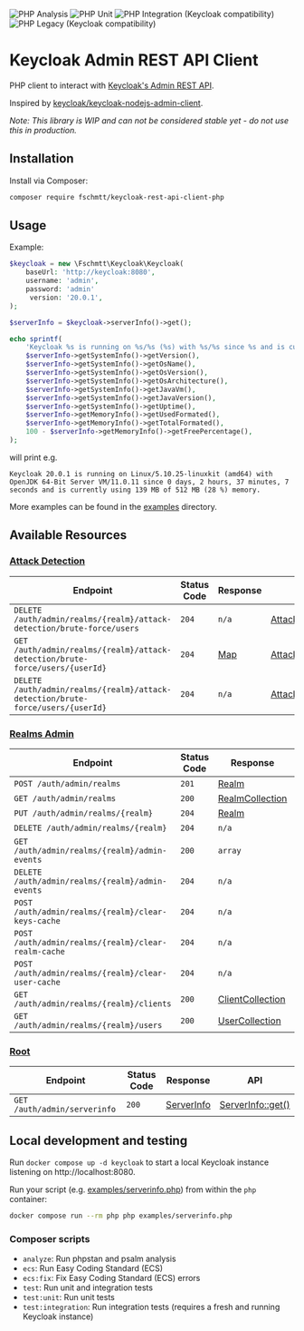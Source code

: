 ![PHP Analysis](https://github.com/fschmtt/keycloak-rest-api-client-php/actions/workflows/php-analysis.yml/badge.svg?branch=main)
![PHP Unit](https://github.com/fschmtt/keycloak-rest-api-client-php/actions/workflows/php-unit.yml/badge.svg?branch=main)
![PHP Integration (Keycloak compatibility)](https://github.com/fschmtt/keycloak-rest-api-client-php/actions/workflows/php-integration.yml/badge.svg?branch=main)
![PHP Legacy (Keycloak compatibility)](https://github.com/fschmtt/keycloak-rest-api-client-php/actions/workflows/php-integration-legacy.yml/badge.svg?branch=main)

# Keycloak Admin REST API Client
PHP client to interact with [Keycloak's Admin REST API](https://www.keycloak.org/docs-api/20.0.0/rest-api/index.html).

Inspired by [keycloak/keycloak-nodejs-admin-client](https://github.com/keycloak/keycloak-nodejs-admin-client).

_Note: This library is WIP and can not be considered stable yet - do not use this in production._

## Installation
Install via Composer:
```bash
composer require fschmtt/keycloak-rest-api-client-php
```

## Usage
Example:

```php
$keycloak = new \Fschmtt\Keycloak\Keycloak(
    baseUrl: 'http://keycloak:8080',
    username: 'admin',
    password: 'admin'
     version: '20.0.1',
);

$serverInfo = $keycloak->serverInfo()->get();

echo sprintf(
    'Keycloak %s is running on %s/%s (%s) with %s/%s since %s and is currently using %s of %s (%s %%) memory.',
    $serverInfo->getSystemInfo()->getVersion(),
    $serverInfo->getSystemInfo()->getOsName(),
    $serverInfo->getSystemInfo()->getOsVersion(),
    $serverInfo->getSystemInfo()->getOsArchitecture(),
    $serverInfo->getSystemInfo()->getJavaVm(),
    $serverInfo->getSystemInfo()->getJavaVersion(),
    $serverInfo->getSystemInfo()->getUptime(),
    $serverInfo->getMemoryInfo()->getUsedFormated(),
    $serverInfo->getMemoryInfo()->getTotalFormated(),
    100 - $serverInfo->getMemoryInfo()->getFreePercentage(),
);
```
will print e.g.
```text
Keycloak 20.0.1 is running on Linux/5.10.25-linuxkit (amd64) with OpenJDK 64-Bit Server VM/11.0.11 since 0 days, 2 hours, 37 minutes, 7 seconds and is currently using 139 MB of 512 MB (28 %) memory.
```

More examples can be found in the [examples](examples) directory.

## Available Resources
### [Attack Detection](https://www.keycloak.org/docs-api/20.0.0/rest-api/index.html#_attack_detection_resource)
| Endpoint | Status Code | Response | API |
|----------|-------------|----------|-----|
| `DELETE /auth/admin/realms/{realm}/attack-detection/brute-force/users` | `204` | `n/a` | [AttackDetection::clear()](src/Resource/AttackDetection.php) |
| `GET /auth/admin/realms/{realm}/attack-detection/brute-force/users/{userId}` | `204` | [Map](src/Type/Map.php) | [AttackDetection::user()](src/Resource/AttackDetection.php) |
| `DELETE /auth/admin/realms/{realm}/attack-detection/brute-force/users/{userId}` | `204` | `n/a` | [AttackDetection::clearUser()](src/Resource/AttackDetection.php) |

### [Realms Admin](https://www.keycloak.org/docs-api/20.0.0/rest-api/index.html#_realms_admin_resource)
| Endpoint | Status Code | Response | API |
|----------|-------------|----------|-----|
| `POST /auth/admin/realms` | `201` | [Realm](src/Representation/Realm.php) | [Realms::import()](src/Resource/Realms.php) |
| `GET /auth/admin/realms` | `200` | [RealmCollection](src/Collection/RealmCollection.php) | [Realms::all()](src/Resource/Realms.php) |
| `PUT /auth/admin/realms/{realm}` | `204` | [Realm](src/Representation/Realm.php) | [Realms::update()](src/Resource/Realms.php) |
| `DELETE /auth/admin/realms/{realm}` | `204` | `n/a` | [Realms::delete()](src/Resource/Realms.php) |
| `GET /auth/admin/realms/{realm}/admin-events` | `200` | `array` | [Realms::adminEvents()](src/Resource/Realms.php) |
| `DELETE /auth/admin/realms/{realm}/admin-events` | `204` | `n/a` | [Realms::deleteAdminEvents()](src/Resource/Realms.php) |
| `POST /auth/admin/realms/{realm}/clear-keys-cache` | `204` | `n/a` | [Realms::clearKeysCache()](src/Resource/Realms.php) |
| `POST /auth/admin/realms/{realm}/clear-realm-cache` | `204` | `n/a` | [Realms::clearRealmCache()](src/Resource/Realms.php) |
| `POST /auth/admin/realms/{realm}/clear-user-cache` | `204` | `n/a` | [Realms::clearUserCache()](src/Resource/Realms.php) |
| `GET /auth/admin/realms/{realm}/clients` | `200` | [ClientCollection](src/Collection/ClientCollection.php) | [Realms::clients()](src/Resource/Realms.php) |
| `GET /auth/admin/realms/{realm}/users` | `200` | [UserCollection](src/Collection/UserCollection.php) | [Realms::users()](src/Resource/Realms.php) |

### [Root](https://www.keycloak.org/docs-api/20.0.0/rest-api/index.html#_root_resource)
| Endpoint | Status Code | Response | API |
|----------|-------------|----------|-----|
| `GET /auth/admin/serverinfo` | `200` | [ServerInfo](src/Representation/ServerInfo.php) | [ServerInfo::get()](src/Resource/ServerInfo.php) |

## Local development and testing
Run `docker compose up -d keycloak` to start a local Keycloak instance listening on http://localhost:8080.

Run your script (e.g. [examples/serverinfo.php](examples/serverinfo.php)) from within the `php` container:
```bash
docker compose run --rm php php examples/serverinfo.php
```

### Composer scripts
* `analyze`: Run phpstan and psalm analysis
* `ecs`: Run Easy Coding Standard (ECS)
* `ecs:fix`: Fix Easy Coding Standard (ECS) errors
* `test`: Run unit and integration tests
* `test:unit`: Run unit tests
* `test:integration`: Run integration tests (requires a fresh and running Keycloak instance)

